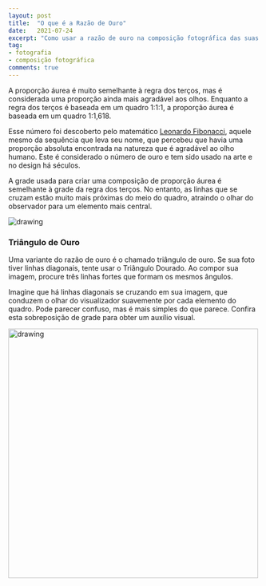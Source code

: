 ```yaml
---
layout: post
title:  "O que é a Razão de Ouro"
date:   2021-07-24
excerpt: "Como usar a razão de ouro na composição fotográfica das suas fotos"
tag:
- fotografia
- composição fotográfica
comments: true
---
```

A proporção áurea é muito semelhante à regra dos terços, mas é considerada uma proporção ainda mais agradável aos olhos. Enquanto a regra dos terços é baseada em um quadro 1:1:1, a proporção áurea é baseada em um quadro 1:1,618.

Esse número foi descoberto pelo matemático <a href="https://pt.wikipedia.org/wiki/Leonardo_Fibonacci" target="_blank">Leonardo Fibonacci</a>, aquele mesmo da sequência que leva seu nome, que percebeu que havia uma proporção absoluta encontrada na natureza que é agradável ao olho humano. Este é considerado o número de ouro e tem sido usado na arte e no design há séculos.

A grade usada para criar uma composição de proporção áurea é semelhante à grade da regra dos terços. No entanto, as linhas que se cruzam estão muito mais próximas do meio do quadro, atraindo o olhar do observador para um elemento mais central.

<img src="https://i.imgur.com/vK2tKRw.jpg" alt="drawing" style="length:400px;"/>

### Triângulo de Ouro
Uma variante do razão de ouro é o chamado triângulo de ouro. Se sua foto tiver linhas diagonais, tente usar o Triângulo Dourado. Ao compor sua imagem, procure três linhas fortes que formam os mesmos ângulos.

Imagine que há linhas diagonais se cruzando em sua imagem, que conduzem o olhar do visualizador suavemente por cada elemento do quadro. Pode parecer confuso, mas é mais simples do que parece. Confira esta sobreposição de grade para obter um auxílio visual.

<img src="https://i.imgur.com/g2g6sMa.png" alt="drawing" style="width:500px;"/>
